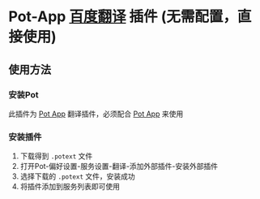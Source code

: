 # Pot-App [百度翻译](https://fanyi.baidu.com/) 插件 (无需配置，直接使用)

## 使用方法

### 安装Pot

此插件为 [Pot App](https://github.com/pot-app/pot-desktop) 翻译插件，必须配合 [Pot App](https://github.com/pot-app/pot-desktop) 来使用

### 安装插件

1. 下载得到 `.potext` 文件
2. 打开Pot-偏好设置-服务设置-翻译-添加外部插件-安装外部插件
3. 选择下载的 `.potext` 文件，安装成功
4. 将插件添加到服务列表即可使用
